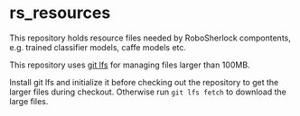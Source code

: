 # rs_resources
This repository holds resource files needed by RoboSherlock compontents, e.g. trained classifier models, caffe models etc.

This repository uses [git lfs](https://git-lfs.github.com/) for managing files larger than 100MB. 

Install git lfs and initialize it before checking out the repository to get the larger files during checkout. 
Otherwise run `git lfs fetch` to download the large files.
